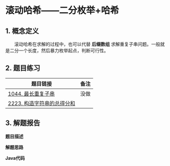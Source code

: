 

# 滚动哈希——二分枚举+哈希

## 1. 概念定义

  滚动哈希在求解的过程中，也可以代替 **后缀数组** 求解重复子串问题。一般就是二分一个长度，然后暴力枚举起点，判断可行性。

## 2. 题目练习

| 题目链接                                                     | 备注 |
| ------------------------------------------------------------ | ---- |
| [1044. 最长重复子串](https://leetcode.cn/problems/longest-duplicate-substring/) | 没做 |
| [2223. 构造字符串的总得分和](https://leetcode-cn.com/problems/sum-of-scores-of-built-strings/) |      |





## 3. 解题报告

**题目描述**

**解题思路**

**Java代码**

```java

```

